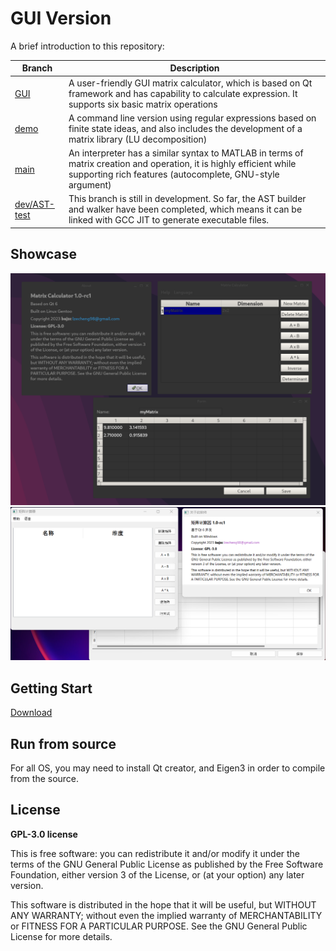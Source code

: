 # GUI Version

A brief introduction to this repository:

| Branch                                                                       | Description                                                                                                                                                                       |
|------------------------------------------------------------------------------|-----------------------------------------------------------------------------------------------------------------------------------------------------------------------------------|
| [GUI](https://github.com/bajzc/Matrix_calculator/tree/GUI)                   | A user-friendly GUI matrix calculator, which is based on Qt framework and has capability to calculate expression. It supports six basic matrix operations                         |
| [demo](https://github.com/bajzc/Matrix_calculator/tree/demo)                 | A command line version using regular expressions based on finite state ideas, and also includes the development of a matrix library (LU decomposition)                            |
| [main](https://github.com/bajzc/Matrix_calculator/tree/main)                 | An interpreter has a similar syntax to MATLAB in terms of matrix creation and operation, it is highly efficient while supporting rich features (autocomplete, GNU-style argument) |
| [dev/AST-test](https://github.com/bajzc/Matrix_calculator/tree/dev/AST-test) | This branch is still in development. So far, the AST builder and walker have been completed, which means it can be linked with GCC JIT to generate executable files.              |

## Showcase

![OnLinux](./doc/OnLinux.png)
![OnWindows](./doc/OnWindows.png)

## Getting Start

[Download](https://github.com/bajzc/Matrix_calculator/releases)

## Run from source

For all OS, you may need to install Qt creator, and Eigen3 in order to compile from the source.

## License

**GPL-3.0 license**

This is free software: you can redistribute it and/or modify it under the terms of the GNU General Public License as published by the Free Software Foundation, either version 3 of the License, or (at your option) any later version.

This software is distributed in the hope that it will be useful, but WITHOUT ANY WARRANTY; without even the implied warranty of MERCHANTABILITY or FITNESS FOR A PARTICULAR PURPOSE.  See the GNU General Public License for more details.
